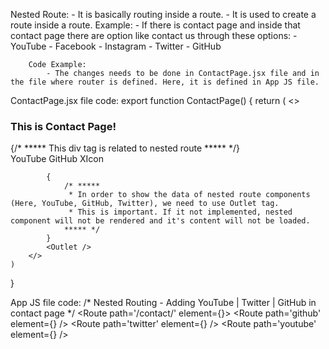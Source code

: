 Nested Route: 
    - It is basically routing inside a route.
    - It is used to create a route inside a route.
    Example:
        - If there is contact page and inside that contact page there are option like contact us through these options: 
            - YouTube
            - Facebook
            - Instagram
            - Twitter
            - GitHub

        Code Example:
            - The changes needs to be done in ContactPage.jsx file and in the file where router is defined. Here, it is defined in App JS file.


ContactPage.jsx file code:
export function ContactPage() {
    return (
        <>
            <NavBarPage />
            <h3>This is Contact Page!</h3>
            {/* ***** This div tag is related to nested route ***** */}
            <div className='nested-route-container'>
                <NavLink to='youtube'>YouTube</NavLink>
                <NavLink to='github'>GitHub</NavLink>
                <NavLink to='twitter'>XIcon</NavLink>
            </div>

            {
                /* ***** 
                 * In order to show the data of nested route components (Here, YouTube, GitHub, Twitter), we need to use Outlet tag.
                 * This is important. If it not implemented, nested component will not be rendered and it's content will not be loaded.
                ***** */
            }
            <Outlet />
        </>
    )
}



App JS file code:
/* Nested Routing - Adding YouTube | Twitter | GitHub in contact page */
          <Route path='/contact/' element={<ContactPage />}>
            <Route path='github' element={<GitHubPage />} />
            <Route path='twitter' element={<TwitterPage />} />
            <Route path='youtube' element={<YouTubePage />} />
          </Route>